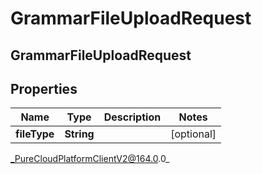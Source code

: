 # GrammarFileUploadRequest

## GrammarFileUploadRequest

## Properties

|Name | Type | Description | Notes|
|------------ | ------------- | ------------- | -------------|
| **fileType** | **String** |  | [optional] |



_PureCloudPlatformClientV2@164.0.0_
